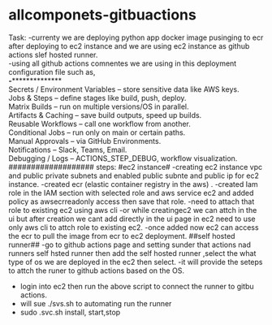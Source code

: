 # allcomponets-gitbuactions
Task:
-currenty we are deploying python app docker image pusinging to ecr after deploying to ec2 instance and we are using ec2 instance as github actions slef hosted runner.  
-using all github  actions comnentes we are using in this  deployment configuration file such as,  
**-****************  
Secrets / Environment Variables – store sensitive data like AWS keys.  
Jobs & Steps – define stages like build, push, deploy.  
Matrix Builds – run on multiple versions/OS in parallel.  
Artifacts & Caching – save build outputs, speed up builds.  
Reusable Workflows – call one workflow from another.  
Conditional Jobs – run only on main or certain paths.  
Manual Approvals – via GitHub Environments.  
Notifications – Slack, Teams, Email.  
Debugging / Logs – ACTIONS_STEP_DEBUG, workflow visualization.  
###################
steps:
#ec2 instance#
-creating ec2 instance vpc and public private subnets and enabled public subnte and public ip for ec2 instance.
-created ecr (elastic container registry in the aws) .
-created Iam role in the IAM section with selected role and aws service ec2 and added policy as awsecrreadonly access then save that role.
-need to attach that role to existing ec2 using aws cli
-or while creatingec2 we can attch in the ui but after creation we cant add directly in the ui page in ec2 need to use only aws cli to attch role to existing ec2.
-once added now  ec2 can access the ecr to pull the image from ecr to  ec2 deployment.
##self hosted runner##
-go to github actions page and setting sunder that actions nad runners self  hsted runner then add the self hosted runner ,select the what type of os we are deployed in the ec2 then select.
-it will provide the seteps to attch the runer to github actions based on the OS.
- login into ec2 then run the above script to connect the runner to gitbu actions.
- will sue ./svs.sh to automating run the runner
- sudo .svc.sh install,  start,stop
  

